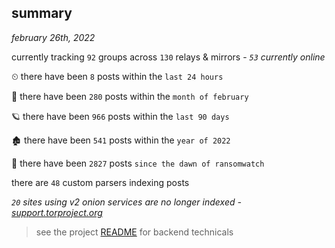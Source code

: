 
## summary
_february 26th, 2022_

currently tracking `92` groups across `130` relays & mirrors - _`53` currently online_

⏲ there have been `8` posts within the `last 24 hours`

🦈 there have been `280` posts within the `month of february`

🪐 there have been `966` posts within the `last 90 days`

🏚 there have been `541` posts within the `year of 2022`

🦕 there have been `2827` posts `since the dawn of ransomwatch`

there are `48` custom parsers indexing posts

_`20` sites using v2 onion services are no longer indexed - [support.torproject.org](https://support.torproject.org/onionservices/v2-deprecation/)_

> see the project [README](https://github.com/thetanz/ransomwatch#ransomwatch--) for backend technicals
